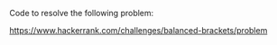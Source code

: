 Code to resolve the following problem: 

https://www.hackerrank.com/challenges/balanced-brackets/problem